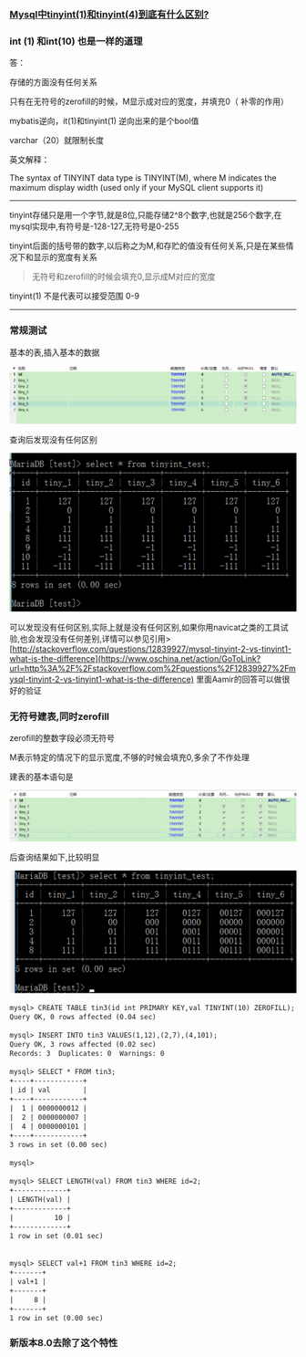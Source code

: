 ### [Mysql中tinyint(1)和tinyint(4)到底有什么区别?](https://my.oschina.net/DavidRicardo/blog/869169)



### int (1) 和int(10) 也是一样的道理



答：

存储的方面没有任何关系

只有在无符号的zerofill的时候，M显示成对应的宽度，并填充0（ 补零的作用）



mybatis逆向，it(1)和tinyint(1) 逆向出来的是个bool值

varchar（20）就限制长度



英文解释：

The syntax of TINYINT data type is TINYINT(M), where M indicates the maximum display width (used only if your MySQL client supports it)



---

tinyint存储只是用一个字节,就是8位,只能存储2^8个数字,也就是256个数字,在mysql实现中,有符号是-128-127,无符号是0-255



tinyint后面的括号带的数字,以后称之为M,和存贮的值没有任何关系,只是在某些情况下和显示的宽度有关系

> 无符号和zerofill的时候会填充0,显示成M对应的宽度



tinyint(1) 不是代表可以接受范围 0-9

---





### 常规测试

基本的表,插入基本的数据

![](..\img\28144643_GnDd.png)

查询后发现没有任何区别

![](..\img\28144729_mrcG.png)



可以发现没有任何区别,实际上就是没有任何区别,如果你用navicat之类的工具试验,也会发现没有任何差别,详情可以参见引用> [http://stackoverflow.com/questions/12839927/mysql-tinyint-2-vs-tinyint1-what-is-the-difference](https://www.oschina.net/action/GoToLink?url=http%3A%2F%2Fstackoverflow.com%2Fquestions%2F12839927%2Fmysql-tinyint-2-vs-tinyint1-what-is-the-difference) 里面Aamir的回答可以做很好的验证





### 无符号建表,同时zerofill

zerofill的整数字段必须无符号

M表示特定的情况下的显示宽度,不够的时候会填充0,多余了不作处理



建表的基本语句是 

![](..\img\28145645_CSWE.png)

后查询结果如下,比较明显

![](..\img\28145720_oKxn.png)



```shell
mysql> CREATE TABLE tin3(id int PRIMARY KEY,val TINYINT(10) ZEROFILL);
Query OK, 0 rows affected (0.04 sec)

mysql> INSERT INTO tin3 VALUES(1,12),(2,7),(4,101);
Query OK, 3 rows affected (0.02 sec)
Records: 3  Duplicates: 0  Warnings: 0

mysql> SELECT * FROM tin3;
+----+------------+
| id | val        |
+----+------------+
|  1 | 0000000012 |
|  2 | 0000000007 |
|  4 | 0000000101 |
+----+------------+
3 rows in set (0.00 sec)

mysql>

mysql> SELECT LENGTH(val) FROM tin3 WHERE id=2;
+-------------+
| LENGTH(val) |
+-------------+
|          10 |
+-------------+
1 row in set (0.01 sec)


mysql> SELECT val+1 FROM tin3 WHERE id=2;
+-------+
| val+1 |
+-------+
|     8 |
+-------+
1 row in set (0.00 sec)
```





### 新版本8.0去除了这个特性


